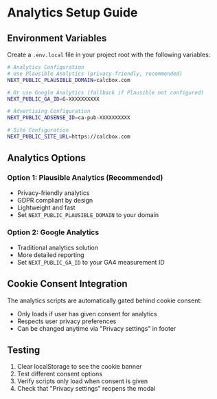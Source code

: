 # Analytics Setup Guide

## Environment Variables

Create a `.env.local` file in your project root with the following variables:

```bash
# Analytics Configuration
# Use Plausible Analytics (privacy-friendly, recommended)
NEXT_PUBLIC_PLAUSIBLE_DOMAIN=calcbox.com

# Or use Google Analytics (fallback if Plausible not configured)
NEXT_PUBLIC_GA_ID=G-XXXXXXXXXX

# Advertising Configuration
NEXT_PUBLIC_ADSENSE_ID=ca-pub-XXXXXXXXXX

# Site Configuration
NEXT_PUBLIC_SITE_URL=https://calcbox.com
```

## Analytics Options

### Option 1: Plausible Analytics (Recommended)
- Privacy-friendly analytics
- GDPR compliant by design
- Lightweight and fast
- Set `NEXT_PUBLIC_PLAUSIBLE_DOMAIN` to your domain

### Option 2: Google Analytics
- Traditional analytics solution
- More detailed reporting
- Set `NEXT_PUBLIC_GA_ID` to your GA4 measurement ID

## Cookie Consent Integration

The analytics scripts are automatically gated behind cookie consent:
- Only loads if user has given consent for analytics
- Respects user privacy preferences
- Can be changed anytime via "Privacy settings" in footer

## Testing

1. Clear localStorage to see the cookie banner
2. Test different consent options
3. Verify scripts only load when consent is given
4. Check that "Privacy settings" reopens the modal
